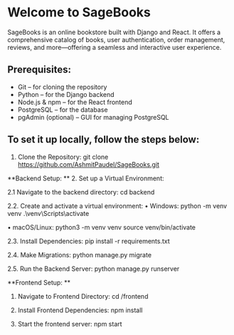 # Welcome to SageBooks
SageBooks is an online bookstore built with Django and React. It offers a comprehensive catalog of books, user authentication, order management, reviews, and more—offering a seamless and interactive user experience.

## **Prerequisites:**
- Git – for cloning the repository
- Python – for the Django backend
- Node.js & npm – for the React frontend
- PostgreSQL – for the database 
- pgAdmin (optional) – GUI for managing PostgreSQL

## **To set it up locally, follow the steps below:**

1. Clone the Repository:
git clone https://github.com/AshmitPaudel/SageBooks.git

**Backend Setup: **
2. Set up a Virtual Environment:

  2.1 Navigate to the backend directory:
  cd backend

2.2. Create and activate a virtual environment:
 • Windows:
    python -m venv venv
    .\venv\Scripts\activate
  
  • macOS/Linux:
    python3 -m venv venv
    source venv/bin/activate

  2.3. Install  Dependencies:
    pip install -r requirements.txt

  2.4. Make Migrations:
    python manage.py migrate

  2.5. Run the Backend Server:
    python manage.py runserver


**Frontend Setup: **
1. Navigate to Frontend Directory:
  cd /frontend

2. Install Frontend Dependencies:
  npm install

3.  Start the frontend server:
  npm start













   
   
